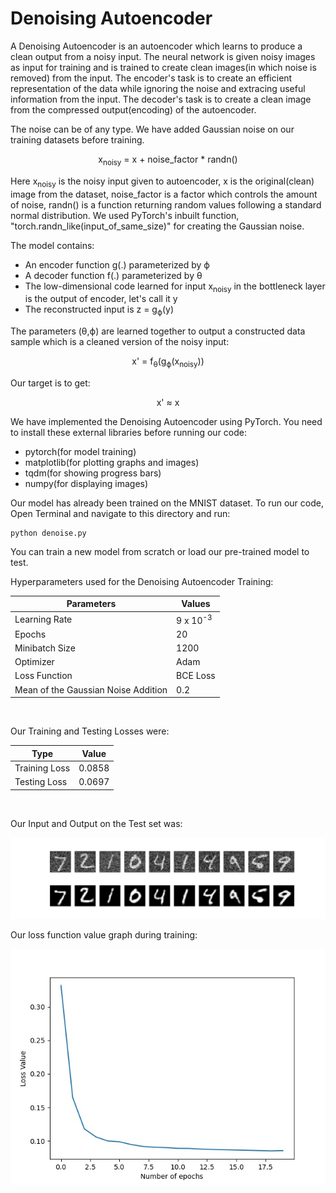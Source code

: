 # Denoising Autoencoder

A Denoising Autoencoder is an autoencoder which learns to produce a clean output from a noisy input. The neural network is given noisy images as input for training and is trained to create clean images(in which noise is removed) from the input. The encoder's task is to create an efficient representation of the data while ignoring the noise and extracing useful information from the input. The decoder's task is to create a clean image from the compressed output(encoding) of the autoencoder.

The noise can be of any type. We have added Gaussian noise on our training datasets before training.

<div align='center'> x<sub>noisy</sub> = x + noise_factor * randn()</div>

Here x<sub>noisy</sub> is the noisy input given to autoencoder, x is the original(clean) image from the dataset, noise_factor is a factor which controls the amount of noise, randn() is a function returning random values following a standard normal distribution. We used PyTorch's inbuilt function, "torch.randn_like(input_of_same_size)" for creating the Gaussian noise.

The model contains:
* An encoder function g(.) parameterized by ϕ
* A decoder function f(.) parameterized by θ
* The low-dimensional code learned for input x<sub>noisy</sub> in the bottleneck layer is the output of encoder, let's call it y 
* The reconstructed input is z = g<sub>ϕ</sub>(y)

The parameters (θ,ϕ) are learned together to output a constructed data sample which is a cleaned version of the noisy input:
<div align='center'> x' = f<sub>θ</sub>(g<sub>ϕ</sub>(x<sub>noisy</sub>)) </div>

Our target is to get:
<div align='center'> x' ≈ x </div>

We have implemented the Denoising Autoencoder using PyTorch. You need to install these external libraries before running our code: 
* pytorch(for model training)
* matplotlib(for plotting graphs and images)
* tqdm(for showing progress bars)
* numpy(for displaying images)

Our model has already been trained on the MNIST dataset. To run our code, Open Terminal and navigate to this directory and run:
```
python denoise.py
```
You can train a new model from scratch or load our pre-trained model to test.

Hyperparameters used for the Denoising Autoencoder Training:

| Parameters|  Values |
| -------- | -------- |
| Learning Rate | 9 x 10<sup>-3</sup>  | 
| Epochs | 20 |
| Minibatch Size | 1200 |
| Optimizer | Adam |
| Loss Function | BCE Loss |
| Mean of the Gaussian Noise Addition | 0.2 |
<br/>

Our Training and Testing Losses were:

| Type | Value |
| -------- | -------- |
| Training Loss | 0.0858 |
| Testing Loss | 0.0697 |
<br/>


Our Input and Output on the Test set was:

![Output Image](output1.jpg)

Our loss function value graph during training:

![Graph Image](lossgraph.jpg)
